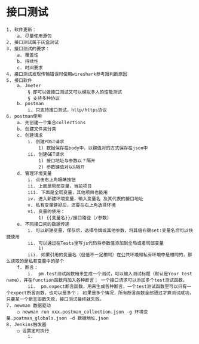 # 接口测试
	1. 软件更新：
		a. 尽量使用源包
	2. 接口测试属于灰盒测试
	3. 接口测试的要求：
		a. 覆盖性
		b. 持续性
		c. 时间要求
	4. 接口测试发现传输错误时使用wireshark参考报判断原因
	5. 接口软件
		a. Jmeter
			§ 即可以做接口测试又可以模拟多人的性能测试
			§ 支持多种协议
		b. postman
			i. 只支持接口测试，http/https协议
	6. postman使用
		a. 先创建一个集合collections
		b. 创建文件夹分类
		c. 创建请求
			i. 创建POST请求
				1) 数据保存在body中，以键值对的方式保存在json中
			ii. 创建GET请求
				1) 接口地址与参数以？隔开
				2) 参数键值对以&隔开
		d. 管理环境变量
			i. 点击右上角眼睛按钮
			ii. 上面是局部变量，当前项目
			iii. 下面是全局变量，其他项目也能用
			iv. 进入新建环境变量，输入变量名 及其代表的接口地址
			v. 私有变量建好后，还要在右上角选择环境
			vi. 变量的使用：
				1) {{变量名}}/接口路径（/参数）
		e. 不同接口间的数据传递
			i. 可以新建变量，保存后，选择令牌或其他参数，将其值右键set:变量名后可以快捷使用
			ii. 可以通过在Tests里写js代码将参数值添加到全局或者局部变量
				1) 
			iii. 如果引用的变量名（但值不一定相同）在公共环境和私有环境中是相同的，那么读取的是私有变量中的那个
		f. 断言：
			i.  pm.test测试函数用来生成一个测试，可以输入测试标题（默认是Your test name），并在function函数内加入各种断言； 一个接口请求可以添加多个test测试函数。
			ii.  pm.expect断言函数，用来生成各种断言，一个test测试函数里可以只有一个expect断言函数，也可以是多个； 如果是多个情况，所有断言函数全部通过才算测试成功，只要某一个断言函数失败，接口测试最终就失败。
	7. newman 数据驱动
		○ newman run xxx.postman_collection.json -g 环境变量.poatman_globals.json -d 数据地址.json
	8. Jenkins触发器
		○ 设置定时执行
			i. 


